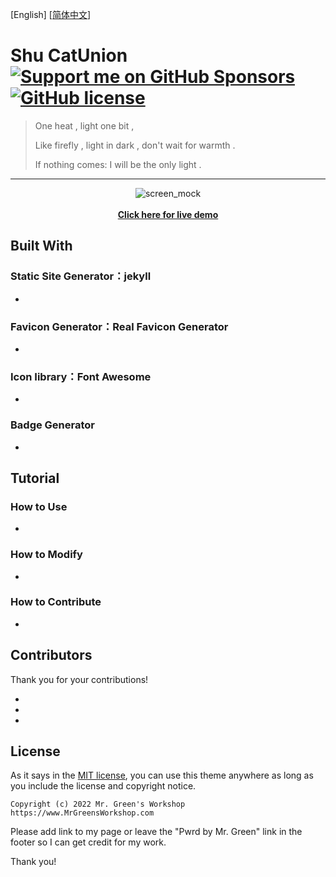 [English] [[简体中文](https://github.com/lkxnif/shu-maomeng?tab=readme-ov-file#readme)]

# Shu CatUnion  [<img src="https://shields.io/badge/Github%20Sponsors-Support%20us-blue?logo=GitHub+Sponsors" alt="Support me on GitHub Sponsors" data-no-image-viewer>](https://github.com/sponsors/ "Support me on GitHub Sponsors") [<img src="https://img.shields.io/github/license/MrGreensWorkshop/MrGreen-JekyllTheme" alt="GitHub license" data-no-image-viewer>](https://github.com/lkxnif/shu-maomeng/blob/main/LICENSE.txt)


> One heat , light one bit , 
>
> Like firefly , light in dark , don't wait for warmth . 
>
> If nothing comes: I will be the only light .

---

<!-- readme -->

<div align="center">
  <img src="https://jekyll-theme-mrgreen-demo.mrgreensworkshop.com/assets/img/posts/mock1.jpg" max-height="500" alt="screen_mock">
  <br><br>
  <a href="https://jekyll-theme-mrgreen-demo.mrgreensworkshop.com" style="font-weight: bold;" >Click here for live demo</a>
</div>


## Built With

### Static Site Generator：jekyll

* 

### Favicon Generator：Real Favicon Generator

* 

### Icon Iibrary：Font Awesome

* 

###  Badge Generator

* 

## Tutorial

### How to Use

* 

### How to Modify

* 

### How to Contribute

* 

## Contributors

Thank you for your contributions!

* 
* 
* 

## License

As it says in the [MIT license](https://github.com/MrGreensWorkshop/MrGreen-JekyllTheme/blob/main/LICENSE.txt), you can use this theme anywhere as long as you include the license and copyright notice.

`Copyright (c) 2022 Mr. Green's Workshop https://www.MrGreensWorkshop.com`

Please add link to my page or leave the "Pwrd by Mr. Green" link in the footer so I can get credit for my work.

Thank you!